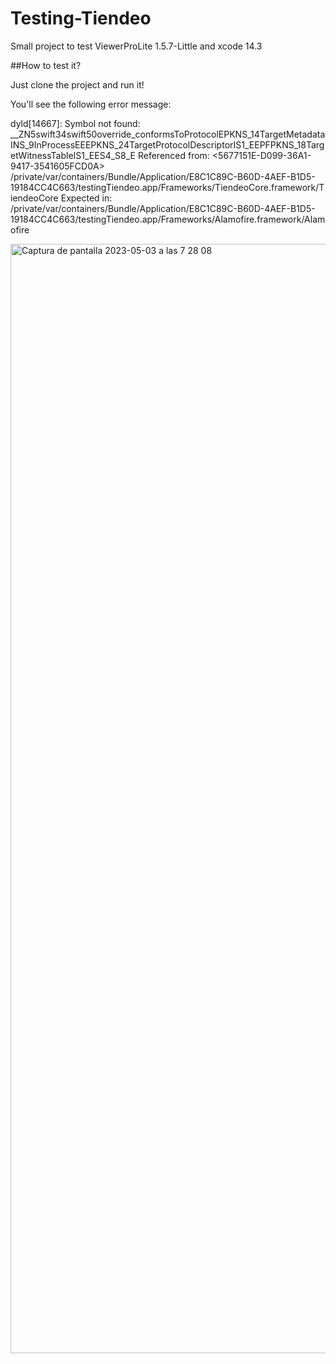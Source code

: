 # Testing-Tiendeo
Small project to test ViewerProLite 1.5.7-Little and xcode 14.3


##How to test it?

Just clone the project and run it!

You'll see the following error message:

dyld[14667]: Symbol not found: __ZN5swift34swift50override_conformsToProtocolEPKNS_14TargetMetadataINS_9InProcessEEEPKNS_24TargetProtocolDescriptorIS1_EEPFPKNS_18TargetWitnessTableIS1_EES4_S8_E
  Referenced from: <5677151E-D099-36A1-9417-3541605FCD0A> /private/var/containers/Bundle/Application/E8C1C89C-B60D-4AEF-B1D5-19184CC4C663/testingTiendeo.app/Frameworks/TiendeoCore.framework/TiendeoCore
  Expected in:     <D803D7F2-0032-3399-B277-7534C519F9F6> /private/var/containers/Bundle/Application/E8C1C89C-B60D-4AEF-B1D5-19184CC4C663/testingTiendeo.app/Frameworks/Alamofire.framework/Alamofire



<img width="1775" alt="Captura de pantalla 2023-05-03 a las 7 28 08" src="https://user-images.githubusercontent.com/4367779/235838632-2776d120-d6e1-45a4-85e2-452f8325b145.png">
